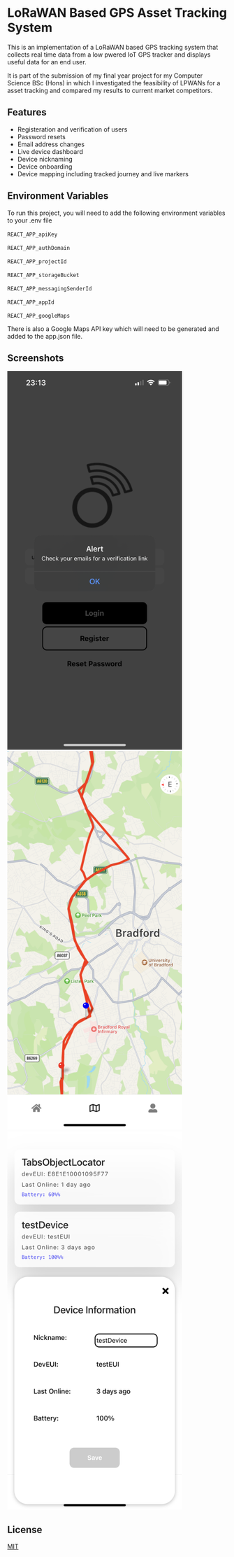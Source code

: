 
# LoRaWAN Based GPS Asset Tracking System

This is an implementation of a LoRaWAN based GPS tracking system that collects real time data from a low pwered IoT GPS tracker and displays useful data for an end user.

It is part of the submission of my final year project for my Computer Science BSc (Hons) in which I investigated the feasibility of LPWANs for a asset tracking and compared my results to current market competitors. 
## Features

- Registeration and verification of users
- Password resets
- Email address changes
- Live device dashboard
- Device nicknaming
- Device onboarding
- Device mapping including tracked journey and live markers


## Environment Variables

To run this project, you will need to add the following environment variables to your .env file

`REACT_APP_apiKey`

`REACT_APP_authDomain`

`REACT_APP_projectId`

`REACT_APP_storageBucket`

`REACT_APP_messagingSenderId`

`REACT_APP_appId`

`REACT_APP_googleMaps`

There is also a Google Maps API key which will need to be generated and added to the app.json file.

## Screenshots

<img src="./screenshots/login.PNG" width="400">

<img src="./screenshots/map.PNG" width="400">

<img src="./screenshots/dashboard.PNG" width="400">

## License

[MIT](https://choosealicense.com/licenses/mit/)
